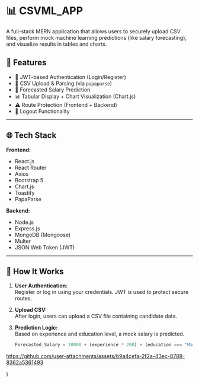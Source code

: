 # 📊 CSVML_APP

A full-stack MERN application that allows users to securely upload CSV files, perform mock machine learning predictions (like salary forecasting), and visualize results in tables and charts.

## 🚀 Features

- 🔐 JWT-based Authentication (Login/Register)
- 📁 CSV Upload & Parsing (via `papaparse`)
- 🤖 Forecasted Salary Prediction
- 📊 Tabular Display + Chart Visualization (Chart.js)
- ⚠️ Route Protection (Frontend + Backend)
- 🚪 Logout Functionality

---

## 🌐 Tech Stack

**Frontend:**
- React.js
- React Router
- Axios
- Bootstrap 5
- Chart.js
- Toastify
- PapaParse

**Backend:**
- Node.js
- Express.js
- MongoDB (Mongoose)
- Multer
- JSON Web Token (JWT)

---

## 🧠 How It Works

1. **User Authentication:**  
   Register or log in using your credentials. JWT is used to protect secure routes.

2. **Upload CSV:**  
   After login, users can upload a CSV file containing candidate data.

3. **Prediction Logic:**  
   Based on experience and education level, a mock salary is predicted.

   ```js
   Forecasted_Salary = 10000 + (experience * 200) + (education === "Masters" ? 1000 : 0

https://github.com/user-attachments/assets/b9a4cefa-2f2a-43ec-8788-8362a5361493

)
